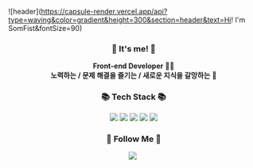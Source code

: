 ![header](https://capsule-render.vercel.app/api?type=waving&color=gradient&height=300&section=header&text=Hi! I'm SomFist&fontSize=90)

<h3 align="center">👋 It's me! 👋</h3>
<p align="center">
  <b>Front-end Developer</b> 👩‍💻 <br>
  <b>노력하는 / 문제 해결을 즐기는 / 새로운 지식을 갈망하는</b> 🤞
</p>

<h3 align="center">📚 Tech Stack 📚</h3>
<p align="center">
<img src="https://img.shields.io/badge/HTML5-34F26?style=flat-square&logo=HTML5&logoColor=white"/></a>
<img src="https://img.shields.io/badge/CSS3-1572B6?style=flat-square&logo=CSS3&logoColor=white"/></a>
<img src="https://img.shields.io/badge/JavaScript-F7DF1E?style=flat-square&logo=JavaScript&logoColor=white"/></a>
<img src="https://img.shields.io/badge/React-61DAFB?style=flat-square&logo=React&logoColor=white"/></a>
<img src="https://img.shields.io/badge/Git-black?style=flat-square&logo=Git&logoColor=white"/></a>
</p>

<h3 align="center">🌈 Follow Me 🌈</h3>
<p align="center">
  <a href="https://velog.io/@somfist"><img src="https://img.shields.io/badge/eundol1113-5FCA8B?style=flat-square&logo=velog&logoColor=white"/></a>&nbsp
</p>

